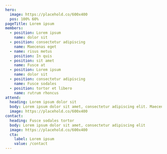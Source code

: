 ```yaml
---
hero: 
  image: https://placehold.co/600x400
  pos: 100% 60%
pageTitle: Lorem ipsum
members:
  - position: Lorem ipsum 
    name: dolor sit
  - position: consectetur adipiscing
    name: Maecenas eget
  - name: risus metus
    position: In quis
  - position: sit amet
    name: Fusce at
  - position: Lorem ipsum 
    name: dolor sit
  - position: consectetur adipiscing
    name: Fusce sodales
  - position: tortor et libero
    name: rutrum rhoncus
attend:
  heading: Lorem ipsum dolor sit
  body: Lorem ipsum dolor sit amet, consectetur adipiscing elit. Maecenas eget risus metus. In quis euismod nisi. Fusce at urna eu urna luctus sollicitudin. Donec mollis, justo quis ultrices venenatis, ipsum lorem aliquam lectu
  image: https://placehold.co/600x400
contact:
  heading: Fusce sodales tortor
  body: Lorem ipsum dolor sit amet, consectetur adipiscing elit
  image: https://placehold.co/600x400
  cta:
    label: Lorem ipsum
    value: /contact
---
```

